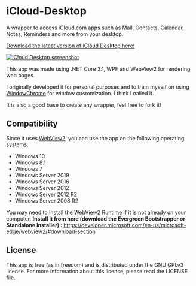 # iCloud-Desktop

A wrapper to access iCloud.com apps such as Mail, Contacts, Calendar, Notes, Reminders and more from your desktop.

[Download the latest version of iCloud Desktop here!](https://github.com/Cryonid/iCloud-Desktop/releases/)

[![iCloud Desktop screenshot](https://imgur.com/K6nWbCV.png)](https://imgur.com/tC1HyTj.png)

This app was made using .NET Core 3.1, WPF and WebView2 for rendering web pages.

I originally developed it for personal purposes and to train myself on using [WindowChrome](https://docs.microsoft.com/en-us/dotnet/api/system.windows.shell.windowchrome) for window customization. I think I nailed it.

It is also a good base to create any wrapper, feel free to fork it!

## Compatibility
Since it uses [WebView2](https://developer.microsoft.com/en-us/microsoft-edge/webview2/), you can use the app on the following operating systems:
- Windows 10
- Windows 8.1
- Windows 7
- Windows Server 2019
- Windows Server 2016
- Windows Server 2012
- Windows Server 2012 R2
- Windows Server 2008 R2

You may need to install the WebView2 Runtime if it is not already on your computer.
**Install it from here (download the Evergreen Bootstrapper or Standalone Installer) :** https://developer.microsoft.com/en-us/microsoft-edge/webview2/#download-section

## License
This app is free (as in freedom) and is distributed under the GNU GPLv3 license. For more information about this license, please read the LICENSE file.
